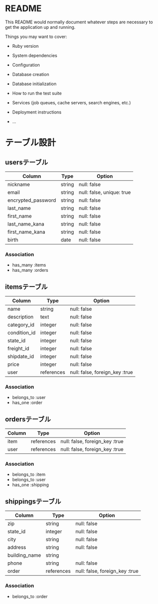 # README

This README would normally document whatever steps are necessary to get the
application up and running.

Things you may want to cover:

* Ruby version

* System dependencies

* Configuration

* Database creation

* Database initialization

* How to run the test suite

* Services (job queues, cache servers, search engines, etc.)

* Deployment instructions

* ...

# テーブル設計


## usersテーブル

| Column             | Type   | Option                    |
| ------------------ | -------| ------------------------- |
| nickname           | string | null: false               |
| email              | string | null: false, unique: true |
| encrypted_password | string | null: false               |
| last_name          | string | null: false               |
| first_name         | string | null: false               |
| last_name_kana     | string | null: false               |
| first_name_kana    | string | null: false               |
| birth              | date   | null: false               |

### Association

- has_many :items
- has_many :orders


## itemsテーブル

| Column         | Type          | Option                         |
| -------------- | ------------- | ------------------------------ |
| name           | string        | null: false                    |
| description    | text          | null: false                    |
| category_id    | integer       | null: false                    |
| condition_id   | integer       | null: false                    |
| state_id       | integer       | null: false                    |
| freight_id     | integer       | null: false                    |
| shipdate_id    | integer       | null: false                    |
| price          | integer       | null: false                    |
| user           | references    | null: false, foreign_key :true |

### Association

- belongs_to :user
- has_one :order


## ordersテーブル

| Column         | Type          | Option                         |
| -------------- | ------------- | ------------------------------ |
| item           | references    | null: false, foreign_key :true |
| user           | references    | null: false, foreign_key :true |

### Association

- belongs_to :item
- belongs_to :user
- has_one :shipping


## shippingsテーブル

| Column         | Type          | Option                         |
| -------------- | ------------- | ------------------------------ |
| zip            | string        | null: false                    |
| state_id       | integer       | null: false                    |
| city           | string        | null: false                    |
| address        | string        | null: false                    |
| building_name  | string        |                                |
| phone          | string        | null: false                    |
| order          | references    | null: false, foreign_key :true |


### Association

- belongs_to :order

